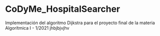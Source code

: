 # CoDyMe_HospitalSearcher
Implementación del algoritmo Dijkstra para el proyecto final de la materia Algorítmica I - 1/2021
jhbjbjvjhv
